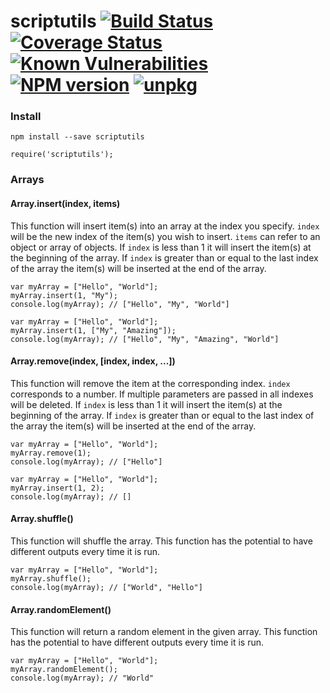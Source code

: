 # scriptutils [![Build Status](https://travis-ci.org/rrainn/scriptutils.svg?branch=master)](https://travis-ci.org/rrainn/scriptutils) [![Coverage Status](https://coveralls.io/repos/github/rrainn/scriptutils/badge.svg?branch=master)](https://coveralls.io/github/rrainn/scriptutils?branch=master) [![Known Vulnerabilities](https://snyk.io/test/github/rrainn/scriptutils/badge.svg)](https://snyk.io/test/github/rrainn/scriptutils) [![NPM version](https://badge.fury.io/js/scriptutils.svg)](http://badge.fury.io/js/scriptutils) [![unpkg](https://img.shields.io/badge/browser-unpkg-brightgreen.svg)](https://unpkg.com/scriptutils)

### Install
`npm install --save scriptutils`

`require('scriptutils');`

### Arrays

#### Array.insert(index, items)

This function will insert item(s) into an array at the index you specify. `index` will be the new index of the item(s) you wish to insert. `items` can refer to an object or array of objects. If `index` is less than 1 it will insert the item(s) at the beginning of the array. If `index` is greater than or equal to the last index of the array the item(s) will be inserted at the end of the array.

```
var myArray = ["Hello", "World"];
myArray.insert(1, "My");
console.log(myArray); // ["Hello", "My", "World"]
```

```
var myArray = ["Hello", "World"];
myArray.insert(1, ["My", "Amazing"]);
console.log(myArray); // ["Hello", "My", "Amazing", "World"]
```

#### Array.remove(index, [index, index, ...])

This function will remove the item at the corresponding index. `index` corresponds to a number. If multiple parameters are passed in all indexes will be deleted. If `index` is less than 1 it will insert the item(s) at the beginning of the array. If `index` is greater than or equal to the last index of the array the item(s) will be inserted at the end of the array.

```
var myArray = ["Hello", "World"];
myArray.remove(1);
console.log(myArray); // ["Hello"]
```

```
var myArray = ["Hello", "World"];
myArray.insert(1, 2);
console.log(myArray); // []
```


#### Array.shuffle()

This function will shuffle the array. This function has the potential to have different outputs every time it is run.

```
var myArray = ["Hello", "World"];
myArray.shuffle();
console.log(myArray); // ["World", "Hello"]
```


#### Array.randomElement()

This function will return a random element in the given array. This function has the potential to have different outputs every time it is run.

```
var myArray = ["Hello", "World"];
myArray.randomElement();
console.log(myArray); // "World"
```
